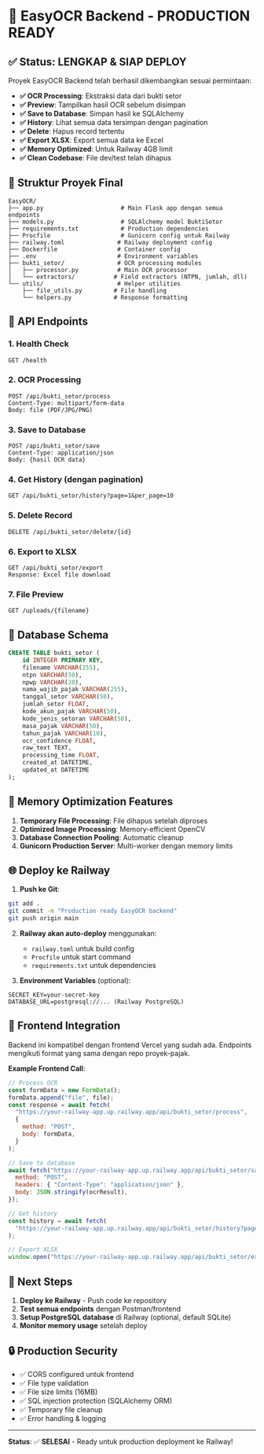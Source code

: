 # 🎉 EasyOCR Backend - PRODUCTION READY

## ✅ Status: LENGKAP & SIAP DEPLOY

Proyek EasyOCR Backend telah berhasil dikembangkan sesuai permintaan:

- **✅ OCR Processing**: Ekstraksi data dari bukti setor
- **✅ Preview**: Tampilkan hasil OCR sebelum disimpan
- **✅ Save to Database**: Simpan hasil ke SQLAlchemy
- **✅ History**: Lihat semua data tersimpan dengan pagination
- **✅ Delete**: Hapus record tertentu
- **✅ Export XLSX**: Export semua data ke Excel
- **✅ Memory Optimized**: Untuk Railway 4GB limit
- **✅ Clean Codebase**: File dev/test telah dihapus

## 📁 Struktur Proyek Final

```
EasyOCR/
├── app.py                      # Main Flask app dengan semua endpoints
├── models.py                   # SQLAlchemy model BuktiSetor
├── requirements.txt            # Production dependencies
├── Procfile                    # Gunicorn config untuk Railway
├── railway.toml               # Railway deployment config
├── Dockerfile                 # Container config
├── .env                       # Environment variables
├── bukti_setor/               # OCR processing modules
│   ├── processor.py           # Main OCR processor
│   └── extractors/           # Field extractors (NTPN, jumlah, dll)
└── utils/                     # Helper utilities
    ├── file_utils.py         # File handling
    └── helpers.py            # Response formatting
```

## 🚀 API Endpoints

### 1. Health Check

```
GET /health
```

### 2. OCR Processing

```
POST /api/bukti_setor/process
Content-Type: multipart/form-data
Body: file (PDF/JPG/PNG)
```

### 3. Save to Database

```
POST /api/bukti_setor/save
Content-Type: application/json
Body: {hasil OCR data}
```

### 4. Get History (dengan pagination)

```
GET /api/bukti_setor/history?page=1&per_page=10
```

### 5. Delete Record

```
DELETE /api/bukti_setor/delete/{id}
```

### 6. Export to XLSX

```
GET /api/bukti_setor/export
Response: Excel file download
```

### 7. File Preview

```
GET /uploads/{filename}
```

## 💾 Database Schema

```sql
CREATE TABLE bukti_setor (
    id INTEGER PRIMARY KEY,
    filename VARCHAR(255),
    ntpn VARCHAR(50),
    npwp VARCHAR(20),
    nama_wajib_pajak VARCHAR(255),
    tanggal_setor VARCHAR(50),
    jumlah_setor FLOAT,
    kode_akun_pajak VARCHAR(50),
    kode_jenis_setoran VARCHAR(50),
    masa_pajak VARCHAR(50),
    tahun_pajak VARCHAR(10),
    ocr_confidence FLOAT,
    raw_text TEXT,
    processing_time FLOAT,
    created_at DATETIME,
    updated_at DATETIME
);
```

## 🔧 Memory Optimization Features

1. **Temporary File Processing**: File dihapus setelah diproses
2. **Optimized Image Processing**: Memory-efficient OpenCV
3. **Database Connection Pooling**: Automatic cleanup
4. **Gunicorn Production Server**: Multi-worker dengan memory limits

## 🌐 Deploy ke Railway

1. **Push ke Git**:

```bash
git add .
git commit -m "Production ready EasyOCR backend"
git push origin main
```

2. **Railway akan auto-deploy** menggunakan:

   - `railway.toml` untuk build config
   - `Procfile` untuk start command
   - `requirements.txt` untuk dependencies

3. **Environment Variables** (optional):

```
SECRET_KEY=your-secret-key
DATABASE_URL=postgresql://... (Railway PostgreSQL)
```

## 📱 Frontend Integration

Backend ini kompatibel dengan frontend Vercel yang sudah ada. Endpoints mengikuti format yang sama dengan repo proyek-pajak.

**Example Frontend Call**:

```javascript
// Process OCR
const formData = new FormData();
formData.append("file", file);
const response = await fetch(
  "https://your-railway-app.up.railway.app/api/bukti_setor/process",
  {
    method: "POST",
    body: formData,
  }
);

// Save to database
await fetch("https://your-railway-app.up.railway.app/api/bukti_setor/save", {
  method: "POST",
  headers: { "Content-Type": "application/json" },
  body: JSON.stringify(ocrResult),
});

// Get history
const history = await fetch(
  "https://your-railway-app.up.railway.app/api/bukti_setor/history?page=1&per_page=10"
);

// Export XLSX
window.open("https://your-railway-app.up.railway.app/api/bukti_setor/export");
```

## 🎯 Next Steps

1. **Deploy ke Railway** - Push code ke repository
2. **Test semua endpoints** dengan Postman/frontend
3. **Setup PostgreSQL database** di Railway (optional, default SQLite)
4. **Monitor memory usage** setelah deploy

## 🔒 Production Security

- ✅ CORS configured untuk frontend
- ✅ File type validation
- ✅ File size limits (16MB)
- ✅ SQL injection protection (SQLAlchemy ORM)
- ✅ Temporary file cleanup
- ✅ Error handling & logging

---

**Status**: ✅ **SELESAI** - Ready untuk production deployment ke Railway!
